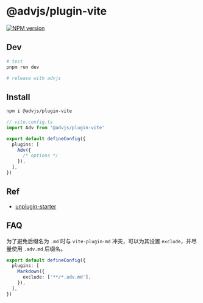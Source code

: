 # @advjs/plugin-vite

[![NPM version](https://img.shields.io/npm/v/@advjs/plugin-vite?color=a1b858&label=)](https://www.npmjs.com/package/@advjs/plugin-vite)

## Dev

```bash
# test
pnpm run dev

# release with advjs
```

## Install

```bash
npm i @advjs/plugin-vite
```

```ts
// vite.config.ts
import Adv from '@advjs/plugin-vite'

export default defineConfig({
  plugins: [
    Adv({
      /* options */
    }),
  ],
})
```

## Ref

- [unplugin-starter](https://github.com/antfu/unplugin-starter)

## FAQ

为了避免后缀名为 `.md` 时与 `vite-plugin-md` 冲突，可以为其设置 `exclude`，并尽量使用 `.adv.md` 后缀名。

```ts
export default defineConfig({
  plugins: [
    Markdown({
      exclude: ['**/*.adv.md'],
    }),
  ],
})
```
